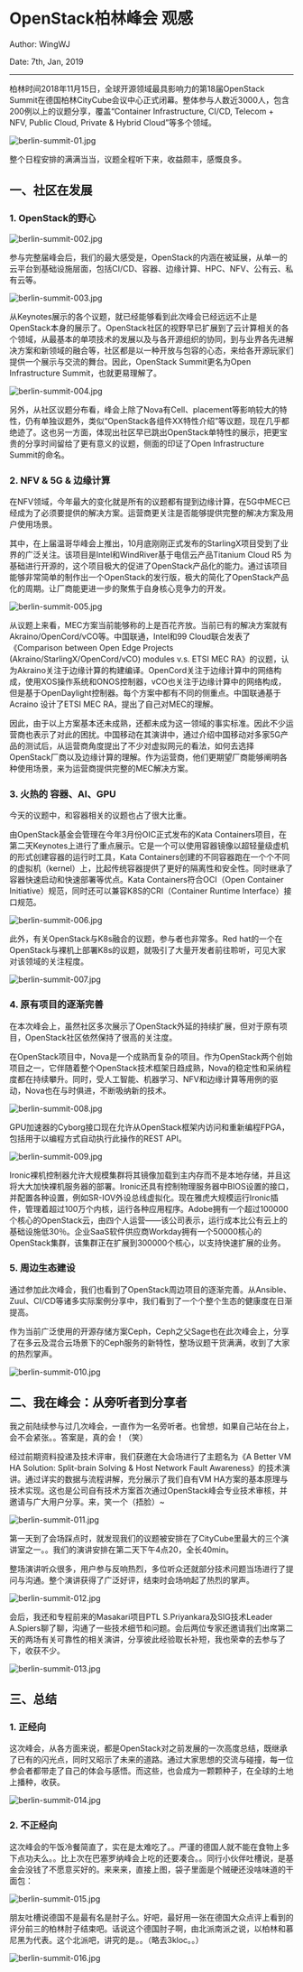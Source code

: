 # OpenStack柏林峰会 观感

Author: WingWJ

Date: 7th, Jan, 2019



------

柏林时间2018年11月15日，全球开源领域最具影响力的第18届OpenStack Summit在德国柏林CityCube会议中心正式闭幕。整体参与人数近3000人，包含200例以上的议题分享，覆盖“Container Infrastructure, CI/CD, Telecom + NFV, Public Cloud, Private & Hybrid Cloud”等多个领域。

![berlin-summit-01.jpg](https://s2.ax1x.com/2020/02/18/3AkGT0.jpg)

整个日程安排的满满当当，议题全程听下来，收益颇丰，感慨良多。





## 一、社区在发展

### 1. OpenStack的野心

![berlin-summit-002.jpg](https://s2.ax1x.com/2020/02/18/3Ak3mn.jpg)

参与完整届峰会后，我们的最大感受是，OpenStack的内涵在被延展，从单一的云平台到基础设施层面，包括CI/CD、容器、边缘计算、HPC、NFV、公有云、私有云等。

![berlin-summit-003.jpg](https://s2.ax1x.com/2020/02/18/3AkQyj.jpg)

从Keynotes展示的各个议题，就已经能够看到此次峰会已经远远不止是OpenStack本身的展示了。OpenStack社区的视野早已扩展到了云计算相关的各个领域，从最基本的单项技术的发展以及与各开源组织的协同，到与业界各先进解决方案和新领域的融合等，社区都是以一种开放与包容的心态，来给各开源玩家们提供一个展示与交流的舞台。因此，OpenStack Summit更名为Open Infrastructure Summit，也就更易理解了。

![berlin-summit-004.jpg](https://s2.ax1x.com/2020/02/18/3AkMlQ.jpg)

另外，从社区议题分布看，峰会上除了Nova有Cell、placement等影响较大的特性，仍有单独议题外，类似“OpenStack各组件XX特性介绍”等议题，现在几乎都绝迹了。这也另一方面，体现出社区早已跳出OpenStack单特性的展示，把更宝贵的分享时间留给了更有意义的议题，侧面的印证了Open Infrastructure Summit的命名。

### 2. NFV & 5G & 边缘计算

在NFV领域，今年最大的变化就是所有的议题都有提到边缘计算，在5G中MEC已经成为了必须要提供的解决方案。运营商更关注是否能够提供完整的解决方案及用户使用场景。

其中，在上届温哥华峰会上推出，10月底刚刚正式发布的StarlingX项目受到了业界的广泛关注。该项目是Intel和WindRiver基于电信云产品Titanium Cloud R5 为基础进行开源的，这个项目极大的促进了OpenStack产品化的能力。通过该项目能够非常简单的制作出一个OpenStack的发行版，极大的简化了OpenStack产品化的周期。让厂商能更进一步的聚焦于自身核心竞争力的开发。

![berlin-summit-005.jpg](https://s2.ax1x.com/2020/02/18/3Akw6J.jpg)

从议题上来看，MEC方案当前能够称的上是百花齐放。当前已有的解决方案就有Akraino/OpenCord/vCO等。中国联通，Intel和99 Cloud联合发表了《Comparison between Open Edge Projects (Akraino/StarlingX/OpenCord/vCO) modules v.s. ETSI MEC RA》的议题，认为Akraino关注于边缘计算的构建编译。OpenCord关注于边缘计算中的网络构成，使用XOS操作系统和ONOS控制器，vCO也关注于边缘计算中的网络构成，但是基于OpenDaylight控制器。每个方案中都有不同的侧重点。中国联通基于Acraino 设计了ETSI MEC RA，提出了自己对MEC的理解。

因此，由于以上方案基本还未成熟，还都未成为这一领域的事实标准。因此不少运营商也表示了对此的困扰。中国移动在其演讲中，通过介绍中国移动对多家5G产品的测试后，从运营商角度提出了不少对虚拟网元的看法，如何去选择OpenStack厂商以及边缘计算的理解。作为运营商，他们更期望厂商能够阐明各种使用场景，来为运营商提供完整的MEC解决方案。

### 3. 火热的 容器、AI、GPU

今天的议题中，和容器相关的议题也占了很大比重。

由OpenStack基金会管理在今年3月份OIC正式发布的Kata Containers项目，在第二天Keynotes上进行了重点展示。它是一个可以使用容器镜像以超轻量级虚机的形式创建容器的运行时工具，Kata Containers创建的不同容器跑在一个个不同的虚拟机（kernel）上，比起传统容器提供了更好的隔离性和安全性。同时继承了容器快速启动和快速部署等优点。Kata Containers符合OCI（Open Container Initiative）规范，同时还可以兼容K8S的CRI（Container Runtime Interface）接口规范。

![berlin-summit-006.jpg](https://s2.ax1x.com/2020/02/18/3AkNfU.jpg)

此外，有关OpenStack与K8s融合的议题，参与者也非常多。Red hat的一个在OpenStack与裸机上部署K8s的议题，就吸引了大量开发者前往聆听，可见大家对该领域的关注程度。

![berlin-summit-007.jpg](https://s2.ax1x.com/2020/02/18/3AkDmR.jpg)

### 4. 原有项目的逐渐完善

在本次峰会上，虽然社区多次展示了OpenStack外延的持续扩展，但对于原有项目，OpenStack社区依然保持了很高的关注度。

在OpenStack项目中，Nova是一个成熟而复杂的项目。作为OpenStack两个创始项目之一，它伴随着整个OpenStack技术框架日趋成熟，Nova的稳定性和采纳程度都在持续攀升。同时，受人工智能、机器学习、NFV和边缘计算等用例的驱动，Nova也在与时俱进，不断吸纳新的技术。

![berlin-summit-008.jpg](https://s2.ax1x.com/2020/02/18/3Akr01.jpg)

GPU加速器的Cyborg接口现在允许从OpenStack框架内访问和重新编程FPGA，包括用于以编程方式自动执行此操作的REST API。

![berlin-summit-009.jpg](https://s2.ax1x.com/2020/02/18/3AksTx.jpg)

Ironic裸机控制器允许大规模集群将其镜像加载到主内存而不是本地存储，并且这将大大加快裸机服务器的部署。Ironic还具有控制物理服务器中BIOS设置的接口，并配置各种设置，例如SR-IOV外设总线虚拟化。现在雅虎大规模运行Ironic插件，管理着超过100万个内核，运行各种应用程序。Adobe拥有一个超过100000个核心的OpenStack云，由四个人运营——该公司表示，运行成本比公有云上的基础设施低30％。企业SaaS软件供应商Workday拥有一个50000核心的OpenStack集群，该集群正在扩展到300000个核心，以支持快速扩展的业务。

### 5. 周边生态建设

通过参加此次峰会，我们也看到了OpenStack周边项目的逐渐完善。从Ansible、Zuul、CI/CD等诸多实际案例分享中，我们看到了一个个整个生态的健康度在日渐提高。

作为当前广泛使用的开源存储方案Ceph，Ceph之父Sage也在此次峰会上，分享了在多云及混合云场景下的Ceph服务的新特性，整场议题干货满满，收到了大家的热烈掌声。

![berlin-summit-010.jpg](https://s2.ax1x.com/2020/02/18/3Ak6k6.jpg)

## 二、我在峰会：从旁听者到分享者

我之前陆续参与过几次峰会，一直作为一名旁听者。也曾想，如果自己站在台上，会不会紧张。。答案是，真的会！（笑）

经过前期资料投递及技术评审，我们获邀在大会场进行了主题名为《A Better VM HA Solution: Split-brain Solving & Host Network Fault Awareness》的技术演讲。通过详实的数据与流程讲解，充分展示了我们自有VM HA方案的基本原理与技术实现。这也是公司自有技术方案首次通过OpenStack峰会专业技术审核，并邀请与广大用户分享。来，笑一个（捂脸）\~

![berlin-summit-011.jpg](https://s2.ax1x.com/2020/02/18/3AkctK.jpg)

第一天到了会场踩点时，就发现我们的议题被安排在了CityCube里最大的三个演讲室之一。。我们的演讲安排在第二天下午4点20，全长40min。

整场演讲听众很多，用户参与反响热烈，多位听众还就部分技术问题当场进行了提问与沟通。整个演讲获得了广泛好评，结束时会场响起了热烈的掌声。

![berlin-summit-012.jpg](https://s2.ax1x.com/2020/02/18/3AkgfO.jpg)

会后，我还和专程前来的Masakari项目PTL S.Priyankara及SIG技术Leader A.Spiers聊了聊，沟通了一些技术细节和问题。会后两位专家还邀请我们出席第二天的两场有关可靠性的相关演讲，分享彼此经验取长补短，我也荣幸的去参与了下，收获不少。

![berlin-summit-013.jpg](https://s2.ax1x.com/2020/02/18/3AkRpD.jpg)

## 三、总结

### 1. 正经向

这次峰会，从各方面来说，都是OpenStack对之前发展的一次高度总结，既继承了已有的闪光点，同时又昭示了未来的道路。通过大家思想的交流与碰撞，每一位参会者都带走了自己的体会与感悟。而这些，也会成为一颗颗种子，在全球的土地上播种，收获。

![berlin-summit-014.jpg](https://s2.ax1x.com/2020/02/18/3Akf6H.jpg)

### 2. 不正经向

这次峰会的午饭冷餐简直了，实在是太难吃了。。严谨的德国人就不能在食物上多下点功夫么。。比上次在巴塞罗纳峰会上吃的还要凑合。。同行小伙伴吐槽说，是基金会没钱了不愿意买好的。来来来，直接上图，袋子里面是个贼硬还没啥味道的干面包：

![berlin-summit-015.jpg](https://s2.ax1x.com/2020/02/18/3AkhXd.jpg)

朋友吐槽说德国不是最有名是肘子么。好吧，最好用一张在德国大众点评上看到的评分前三的柏林肘子结束吧。话说这个德国肘子啊，由北派南派之说，以柏林和慕尼黑为代表。这个北派吧，讲究的是。。（略去3kloc。。）

![berlin-summit-016.jpg](https://s2.ax1x.com/2020/02/18/3Ak5nA.jpg)
